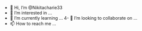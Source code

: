 - 👋 Hi, I’m @Nikitacharie33
- 👀 I’m interested in ...
- 🌱 I’m currently learning ...
4- 💞️ I’m looking to collaborate on ...
- 📫 How to reach me ...

<!---
Nikitacharie33/Nikitacharie33 is a ✨ special ✨ repository because its `README.md` (this file) appears on your GitHub profile.
You can click the Preview link to take a look at your changes.
--->

